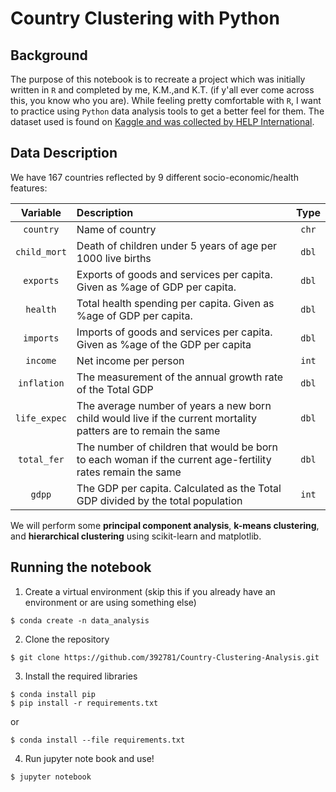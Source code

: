 # Country Clustering with Python
## Background
The purpose of this notebook is to recreate a project which was initially written in `R` and completed by me, K.M.,and K.T. (if y'all ever come across this, you know who you are).  While feeling pretty comfortable with `R`, I want to practice using `Python` data analysis tools to get a better feel for them.  The dataset used is found on [Kaggle and was collected by HELP International](https://www.kaggle.com/rohan0301/unsupervised-learning-on-country-data).
## Data Description
We have 167 countries reflected by 9 different socio-economic/health features:

| Variable | Description | Type     |
| :-------------: | :---------- | :-----------: |
|`country`|Name of country|`chr`|
|`child_mort`|Death of children under 5 years of age per 1000 live births|`dbl`|
|`exports`|Exports of goods and services per capita.  Given as %age of GDP per capita.|`dbl`|
|`health`|Total health spending per capita.  Given as %age of GDP per capita.|`dbl`|
|`imports`|Imports of goods and services per capita.  Given as %age of the GDP per capita|`dbl`|
|`income`|Net income per person|`int`|
|`inflation`|The measurement of the annual growth rate of the Total GDP|`dbl`|
|`life_expec`|The average number of years a new born child would live if the current mortality patters are to remain the same|`dbl`|
|`total_fer`|The number of children that would be born to each woman if the current age-fertility rates remain the same|`dbl`|
|`gdpp`|The GDP per capita.  Calculated as the Total GDP divided by the total population|`int`|

We will perform some **principal component analysis**, **k-means clustering**, and **hierarchical clustering** using scikit-learn and matplotlib.

## Running the notebook
1. Create a virtual environment (skip this if you already have an environment or are using something else)
```{shell}
$ conda create -n data_analysis
```

2. Clone the repository
```console
$ git clone https://github.com/392781/Country-Clustering-Analysis.git
```

3. Install the required libraries
```shell
$ conda install pip
$ pip install -r requirements.txt
```
or
```shell
$ conda install --file requirements.txt
```

4. Run jupyter note book and use!
```shell
$ jupyter notebook
```